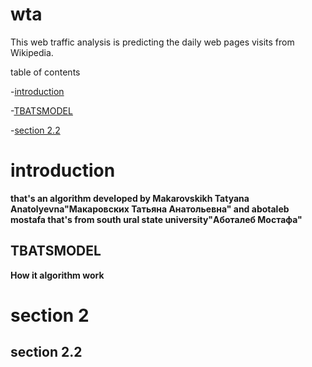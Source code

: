 # wta
This web traffic analysis is predicting the daily web pages visits from Wikipedia.


table of contents 

-[introduction](#introduction)

 -[TBATSMODEL](#TBATSMODEL)

  -[section 2.2](#section-2.2)

# introduction 
**that's an algorithm developed by Makarovskikh Tatyana Anatolyevna"Макаровских Татьяна Анатольевна" and abotaleb mostafa that's from south ural state university"Аботалеб Мостафа"**

## TBATSMODEL 
**How it algorithm work**



# section 2
## section 2.2